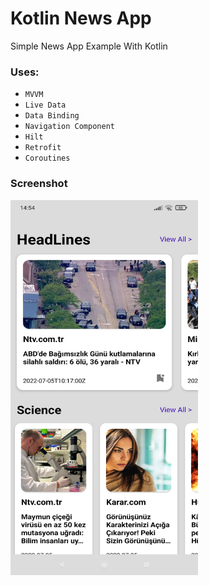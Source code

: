 # Kotlin News App
 
Simple News App Example With Kotlin

### Uses:
- `MVVM`
- `Live Data`
- `Data Binding`
- `Navigation Component`
- `Hilt`
- `Retrofit`
- `Coroutines`

### Screenshot

 <img alt="appImage" width="300" height="600" src="assets/newsApp.jpg"> </img>

